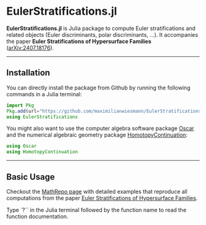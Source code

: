 # EulerStratifications.jl


**EulerStratifications.jl** is Julia package to compute Euler stratifications and related objects (Euler discriminants, polar discriminants, ...). It accompanies the paper **Euler Stratifications of Hypersurface Families** ([arXiv:2407.18176](https://arxiv.org/abs/2407.18176)).

---

## Installation

You can directly install the package from Github by running the following commands in a Julia terminal:

```julia
import Pkg
Pkg.add(url="https://github.com/maximilianwiesmann/EulerStratifications.jl")
using EulerStratifications
```

You might also want to use the computer algebra software package [Oscar](https://docs.oscar-system.org/stable/) and the numerical algebraic geometry package [HomotopyContinuation](https://www.juliahomotopycontinuation.org/HomotopyContinuation.jl/stable/):

```julia
using Oscar
using HomotopyContinuation
```

---

## Basic Usage

Checkout the [MathRepo page](https://mathrepo.mis.mpg.de/EulerStratifications/index.html) with detailed examples that reproduce all computations from the paper [Euler Stratifications of Hypersurface Families](https://arxiv.org/abs/2407.18176).

Type `?`` in the Julia terminal followed by the function name to read the function documentation.